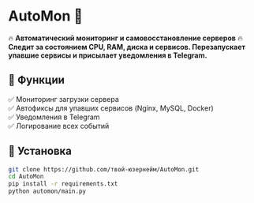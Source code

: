 # AutoMon 🚀

🔥 **Автоматический мониторинг и самовосстановление серверов** 🔥  
**Следит за состоянием CPU, RAM, диска и сервисов. Перезапускает упавшие сервисы и присылает уведомления в Telegram.**

## 📌 Функции
✅ Мониторинг загрузки сервера  
✅ Автофиксы для упавших сервисов (Nginx, MySQL, Docker)  
✅ Уведомления в Telegram  
✅ Логирование всех событий  

## 🚀 Установка
```bash
git clone https://github.com/твой-юзернейм/AutoMon.git
cd AutoMon
pip install -r requirements.txt
python automon/main.py
